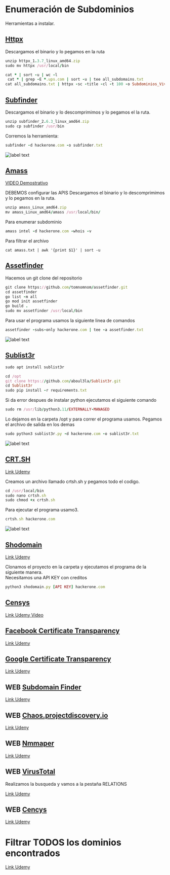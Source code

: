 # Enumeración de Subdominios

Herramientas a instalar.

## [Httpx](https://github.com/projectdiscovery/httpx)

Descargamos el binario y lo pegamos en la ruta

```ruby
unzip httpx_1.3.7_linux_amd64.zip
sudo mv httpx /usr/local/bin
```

```ruby
cat * | sort -u | wc -l
 cat * | grep -E *.ups.com | sort -u | tee all_subdomains.txt
cat all_subdomains.txt | httpx -sc -title -cl -t 100 -o Subdominios_Vivos.txt
```

## [Subfinder](https://github.com/projectdiscovery/subfinder)

Descargamos el binario y lo descomprimimos y lo pegamos el la ruta.

```ruby
unzip subfinder_2.6.3_linux_amd64.zip
sudo cp subfinder /usr/bin
```

Corremos la herramienta:

```ruby
subfinder -d hackerone.com -o subfinder.txt
```

![label text](imgs/01.png)


## [Amass](https://github.com/owasp-amass/amass)

[VIDEO Demostrativo](https://www.youtube.com/watch?v=rP7dcYRATnY&ab_channel=BePractical)

DEBEMOS configurar las APIS
Descargamos el binario y lo descomprimimos y lo pegamos en la ruta.

```ruby
unzip amass_Linux_amd64.zip
mv amass_Linux_amd64/amass /usr/local/bin/
```

Para enumerar subdominio

```ruby
amass intel -d hackerone.com -whois -v
```

Para filtrar el archivo

```
cat amass.txt | awk '{print $1}' | sort -u
```

## [Assetfinder](https://github.com/tomnomnom/assetfinder)

Hacemos un git clone del repositorio

```ruby
git clone https://github.com/tomnomnom/assetfinder.git
cd assetfinder
go list -m all
go mod init assetfinder
go build .
sudo mv assetfinder /usr/local/bin
```

Para usar el programa usamos la siguiente linea de comandos

```ruby
assetfinder -subs-only hackerone.com | tee -a assetfinder.txt
```

![label text](imgs/02.png)


## [Sublist3r](https://github.com/aboul3la/Sublist3r)

```ruby
sudo apt install sublist3r
```

```ruby
cd /opt
git clone https://github.com/aboul3la/Sublist3r.git
cd Sublist3r
sudo pip install -r requirements.txt
```

Si da error despues de instalar python ejecutamos el siguiente comando

```ruby
sudo rm /usr/lib/python3.11/EXTERNALLY-MANAGED
```

Lo dejamos en la carpeta /opt y para correr el programa usamos. Pegamos el archivo de salida en los demas

```ruby
sudo python3 sublist3r.py -d hackerone.com -o sublist3r.txt
```

![label text](imgs/03.png)

## [CRT.SH](https://gist.github.com/1N3/dec432d14fec84e09733f39669ebca0f)

[Link Udemy](https://www.udemy.com/course/recon-for-bug-bounty-pentesting-ethicalhacking-by-shifa-rohit-hacktify/learn/lecture/21288364#questions)

Creamos un archivo llamado crtsh.sh y pegamos todo el codigo.

```ruby
cd /usr/local/bin
sudo nano crtsh.sh
sudo chmod +x crtsh.sh
```

Para ejecutar el programa usamo3.

```ruby
crtsh.sh hackerone.com 
```

![label text](imgs/04.png)

## [Shodomain](https://github.com/SmoZy92/Shodomain)

[Link Udemy](https://www.udemy.com/course/recon-for-bug-bounty-pentesting-ethicalhacking-by-shifa-rohit-hacktify/learn/lecture/21288372#questions)

Clonamos el proyecto en la carpeta  y ejecutamos el programa de la siguiente manera.\
Necesitamos una API KEY con creditos

```ruby
python3 shodomain.py [API KEY] hackerone.com
```

## [Censys](https://github.com/gelim/censys)

[Link Udemy Video](https://www.udemy.com/course/recon-for-bug-bounty-pentesting-ethicalhacking-by-shifa-rohit-hacktify/learn/lecture/21288380#questions)

## [Facebook Certificate Transparency]()

[Link Udemy](https://www.udemy.com/course/recon-for-bug-bounty-pentesting-ethicalhacking-by-shifa-rohit-hacktify/learn/lecture/21288388#questions)

## [Google Certificate Transparency]()  

[Link Udemy](https://www.udemy.com/course/recon-for-bug-bounty-pentesting-ethicalhacking-by-shifa-rohit-hacktify/learn/lecture/21288394#questions)


## WEB [Subdomain Finder](https://pentest-tools.com/information-gathering/find-subdomains-of-domain)

[Link Udemy](https://www.udemy.com/course/recon-for-bug-bounty-pentesting-ethicalhacking-by-shifa-rohit-hacktify/learn/lecture/21362498#questions)

## WEB [Chaos.projectdiscovery.io](https://chaos.projectdiscovery.io/)

[Link Udeny](https://www.udemy.com/course/recon-for-bug-bounty-pentesting-ethicalhacking-by-shifa-rohit-hacktify/learn/lecture/21524496#questions)

## WEB [Nmmaper](https://www.nmmapper.com/)

[Link Udemy](https://www.udemy.com/course/recon-for-bug-bounty-pentesting-ethicalhacking-by-shifa-rohit-hacktify/learn/lecture/21364498#questions)

## WEB [VirusTotal](https://www.virustotal.com/gui/home/search)

Realizamos la busqueda y vamos a la pestaña RELATIONS

[Link Udemy](https://www.udemy.com/course/recon-for-bug-bounty-pentesting-ethicalhacking-by-shifa-rohit-hacktify/learn/lecture/21362500#questions)

## WEB [Cencys](https://search.censys.io/#)

[Link Udemy](https://www.udemy.com/course/recon-for-bug-bounty-penetration-testers-ethical-hackers/learn/lecture/35439270#overview)

# Filtrar TODOS los dominios encontrados

[Link Udemy](https://www.udemy.com/course/recon-for-bug-bounty-penetration-testers-ethical-hackers/learn/lecture/35438808#overview)
